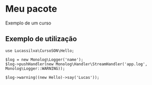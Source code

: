 # Meu pacote

Exemplo de um curso

## Exemplo de utilização

```
use Lucassilva\CursoSON\Hello;

$log = new Monolog\Logger('name');
$log->pushHandler(new Monolog\Handler\StreamHandler('app.log', Monolog\Logger::WARNING));

$log->warning((new Hello)->say('Lucas'));

```